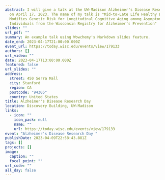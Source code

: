 ```yaml
---
abstract: I will give a talk at the UW-Madison Alzheimer's Disease Research Day
  on April 17, 2023. The name of my talk is "Mid-to-Late Life Healthy Lifestyle
  Modifies Genetic Risk for Longitudinal Cognitive Aging among Asymptomatic
  Individuals from the Wisconsin Registry for Alzheimer’s Prevention"
slides: ""
url_pdf: ""
summary: An example talk using Wowchemy's Markdown slides feature.
date_end: 2023-04-17T21:00:00.000Z
event_url: https://today.wisc.edu/events/view/179133
authors: []
url_video: ""
date: 2023-04-17T13:00:00.000Z
featured: false
url_slides: ""
address:
  street: 450 Serra Mall
  city: Stanford
  region: CA
  postcode: "94305"
  country: United States
title: Alzheimer's Disease Research Day
location: Discovery Building, UW-Madison
links:
  - icon: ""
    icon_pack: null
    name: ""
    url: https://today.wisc.edu/events/view/179133
event: "Alzheimer's Disease Research Day "
publishDate: 2023-04-09T22:58:43.881Z
tags: []
projects: []
image:
  caption: ""
  focal_point: ""
url_code: ""
all_day: false
---
```

